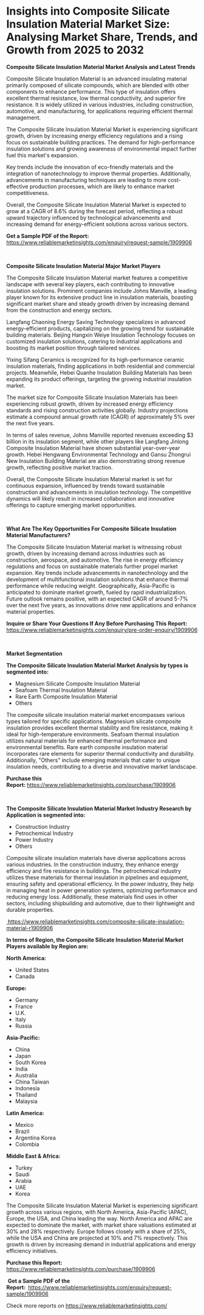 <p><h1>Insights into Composite Silicate Insulation Material Market Size: Analysing Market Share, Trends, and Growth from 2025 to 2032</h1></p><p><strong>Composite Silicate Insulation Material Market Analysis and Latest Trends</strong></p>
<p><p>Composite Silicate Insulation Material is an advanced insulating material primarily composed of silicate compounds, which are blended with other components to enhance performance. This type of insulation offers excellent thermal resistance, low thermal conductivity, and superior fire resistance. It is widely utilized in various industries, including construction, automotive, and manufacturing, for applications requiring efficient thermal management. </p><p>The Composite Silicate Insulation Material Market is experiencing significant growth, driven by increasing energy efficiency regulations and a rising focus on sustainable building practices. The demand for high-performance insulation solutions and growing awareness of environmental impact further fuel this market's expansion. </p><p>Key trends include the innovation of eco-friendly materials and the integration of nanotechnology to improve thermal properties. Additionally, advancements in manufacturing techniques are leading to more cost-effective production processes, which are likely to enhance market competitiveness. </p><p>Overall, the Composite Silicate Insulation Material Market is expected to grow at a CAGR of 8.6% during the forecast period, reflecting a robust upward trajectory influenced by technological advancements and increasing demand for energy-efficient solutions across various sectors.</p></p>
<p><strong>Get a Sample PDF of the Report:&nbsp;</strong> <a href="https://www.reliablemarketinsights.com/enquiry/request-sample/1909906?utm_campaign=3579&utm_medium=2&utm_source=Github&utm_content=ia&utm_term=03042025&utm_id=composite-silicate-insulation-material">https://www.reliablemarketinsights.com/enquiry/request-sample/1909906</a></p>
<p>&nbsp;</p>
<p><strong>Composite Silicate Insulation Material Major Market Players</strong></p>
<p><p>The Composite Silicate Insulation Material market features a competitive landscape with several key players, each contributing to innovative insulation solutions. Prominent companies include Johns Manville, a leading player known for its extensive product line in insulation materials, boasting significant market share and steady growth driven by increasing demand from the construction and energy sectors. </p><p>Langfang Chaoning Energy Saving Technology specializes in advanced energy-efficient products, capitalizing on the growing trend for sustainable building materials. Beijing Hangxin Weiye Insulation Technology focuses on customized insulation solutions, catering to industrial applications and boosting its market position through tailored services.</p><p>Yixing Sifang Ceramics is recognized for its high-performance ceramic insulation materials, finding applications in both residential and commercial projects. Meanwhile, Hebei Quanhe Insulation Building Materials has been expanding its product offerings, targeting the growing industrial insulation market.</p><p>The market size for Composite Silicate Insulation Materials has been experiencing robust growth, driven by increased energy efficiency standards and rising construction activities globally. Industry projections estimate a compound annual growth rate (CAGR) of approximately 5% over the next five years.</p><p>In terms of sales revenue, Johns Manville reported revenues exceeding $3 billion in its insulation segment, while other players like Langfang Jinlong Composite Insulation Material have shown substantial year-over-year growth. Hebei Hengwang Environmental Technology and Gansu Zhongrui New Insulation Building Material are also demonstrating strong revenue growth, reflecting positive market traction.</p><p>Overall, the Composite Silicate Insulation Material market is set for continuous expansion, influenced by trends toward sustainable construction and advancements in insulation technology. The competitive dynamics will likely result in increased collaboration and innovative offerings to capture emerging market opportunities.</p></p>
<p>&nbsp;</p>
<p><strong>What Are The Key Opportunities For Composite Silicate Insulation Material Manufacturers?</strong></p>
<p><p>The Composite Silicate Insulation Material market is witnessing robust growth, driven by increasing demand across industries such as construction, aerospace, and automotive. The rise in energy efficiency regulations and focus on sustainable materials further propel market expansion. Key trends include advancements in nanotechnology and the development of multifunctional insulation solutions that enhance thermal performance while reducing weight. Geographically, Asia-Pacific is anticipated to dominate market growth, fueled by rapid industrialization. Future outlook remains positive, with an expected CAGR of around 5-7% over the next five years, as innovations drive new applications and enhance material properties.</p></p>
<p><strong>Inquire or Share Your Questions If Any Before Purchasing This Report:</strong> <a href="https://www.reliablemarketinsights.com/enquiry/pre-order-enquiry/1909906?utm_campaign=3579&utm_medium=2&utm_source=Github&utm_content=ia&utm_term=03042025&utm_id=composite-silicate-insulation-material">https://www.reliablemarketinsights.com/enquiry/pre-order-enquiry/1909906</a></p>
<p>&nbsp;</p>
<p><strong>Market Segmentation</strong></p>
<p><strong>The Composite Silicate Insulation Material Market Analysis by types is segmented into:</strong></p>
<p><ul><li>Magnesium Silicate Composite Insulation Material</li><li>Seafoam Thermal Insulation Material</li><li>Rare Earth Composite Insulation Material</li><li>Others</li></ul></p>
<p><p>The composite silicate insulation material market encompasses various types tailored for specific applications. Magnesium silicate composite insulation provides excellent thermal stability and fire resistance, making it ideal for high-temperature environments. Seafoam thermal insulation utilizes natural materials for enhanced thermal performance and environmental benefits. Rare earth composite insulation material incorporates rare elements for superior thermal conductivity and durability. Additionally, "Others" include emerging materials that cater to unique insulation needs, contributing to a diverse and innovative market landscape.</p></p>
<p><strong>Purchase this Report:&nbsp;</strong><a href="https://www.reliablemarketinsights.com/purchase/1909906?utm_campaign=3579&utm_medium=2&utm_source=Github&utm_content=ia&utm_term=03042025&utm_id=composite-silicate-insulation-material">https://www.reliablemarketinsights.com/purchase/1909906</a></p>
<p>&nbsp;</p>
<p><strong>The Composite Silicate Insulation Material Market Industry Research by Application is segmented into:</strong></p>
<p><ul><li>Construction Industry</li><li>Petrochemical Industry</li><li>Power Industry</li><li>Others</li></ul></p>
<p><p>Composite silicate insulation materials have diverse applications across various industries. In the construction industry, they enhance energy efficiency and fire resistance in buildings. The petrochemical industry utilizes these materials for thermal insulation in pipelines and equipment, ensuring safety and operational efficiency. In the power industry, they help in managing heat in power generation systems, optimizing performance and reducing energy loss. Additionally, these materials find uses in other sectors, including shipbuilding and automotive, due to their lightweight and durable properties.</p></p>
<p><a href="https://www.reliablemarketinsights.com/composite-silicate-insulation-material-r1909906?utm_campaign=3579&utm_medium=2&utm_source=Github&utm_content=ia&utm_term=03042025&utm_id=composite-silicate-insulation-material">&nbsp;https://www.reliablemarketinsights.com/composite-silicate-insulation-material-r1909906</a></p>
<p><strong>In terms of Region, the Composite Silicate Insulation Material Market Players available by Region are:</strong></p>
<p>
    <p> <strong> North America: </strong>
        <ul>
            <li>United States</li>
            <li>Canada</li>
        </ul>
        </p> 
    <p> <strong> Europe: </strong>
        <ul>
            <li>Germany</li>
            <li>France</li>
            <li>U.K.</li>
            <li>Italy</li>
            <li>Russia</li>
        </ul>
        </p> 
    <p> <strong> Asia-Pacific: </strong>
        <ul>
            <li>China</li>
            <li>Japan</li>
            <li>South Korea</li>
            <li>India</li>
            <li>Australia</li>
            <li>China Taiwan</li>
            <li>Indonesia</li>
            <li>Thailand</li>
            <li>Malaysia</li>
        </ul>
        </p> 
    <p> <strong> Latin America: </strong>
        <ul>
            <li>Mexico</li>
            <li>Brazil</li>
            <li>Argentina Korea</li>
            <li>Colombia</li>
        </ul>
        </p> 
    <p> <strong> Middle East & Africa: </strong>
        <ul>
            <li>Turkey</li>
            <li>Saudi</li>
            <li>Arabia</li>
            <li>UAE</li>
            <li>Korea</li>
        </ul>
    </p>
    </p>
<p><p>The Composite Silicate Insulation Material Market is experiencing significant growth across various regions, with North America, Asia-Pacific (APAC), Europe, the USA, and China leading the way. North America and APAC are expected to dominate the market, with market share valuations estimated at 30% and 28% respectively. Europe follows closely with a share of 25%, while the USA and China are projected at 10% and 7% respectively. This growth is driven by increasing demand in industrial applications and energy efficiency initiatives.</p></p>
<p><strong>Purchase this Report: </strong><a href="https://www.reliablemarketinsights.com/purchase/1909906?utm_campaign=3579&utm_medium=2&utm_source=Github&utm_content=ia&utm_term=03042025&utm_id=composite-silicate-insulation-material">https://www.reliablemarketinsights.com/purchase/1909906</a></p>
<p>&nbsp;<strong>Get a Sample PDF of the Report:&nbsp;&nbsp;</strong><a href="https://www.reliablemarketinsights.com/enquiry/request-sample/1909906?utm_campaign=3579&utm_medium=2&utm_source=Github&utm_content=ia&utm_term=03042025&utm_id=composite-silicate-insulation-material">https://www.reliablemarketinsights.com/enquiry/request-sample/1909906</a></p>
<p><strong></strong></p>
<p>Check more reports on <a href="https://www.reliablemarketinsights.com/?utm_campaign=3579&utm_medium=2&utm_source=Github&utm_content=ia&utm_term=03042025&utm_id=composite-silicate-insulation-material">https://www.reliablemarketinsights.com/</a></p>
